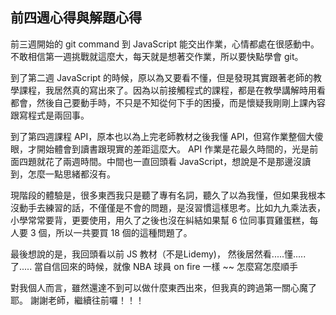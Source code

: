 ## 前四週心得與解題心得


前三週開始的 git command 到 JavaScript 能交出作業，心情都處在很感動中。不敢相信第一週挑戰就這麼大，每天就是想著交作業，所以要快點學會 git。

到了第二週 JavaScript 的時候，原以為又要看不懂，但是發現其實跟著老師的教學課程，我居然真的寫出來了。因為以前接觸程式的課程，都是在教學講解時用看都會，然後自己要動手時，不只是不知從何下手的困擾，而是懷疑我剛剛上課內容跟寫程式是兩回事。

到了第四週課程 API，原本也以為上完老師教材之後我懂 API，但寫作業整個大傻眼，才開始體會到讀書跟現實的差距這麼大。 API 作業是花最久時間的，光是前面四題就花了兩週時間。中間也一直回頭看 JavaScript，想說是不是那邊沒讀到，怎麼一點思緒都沒有。

現階段的體驗是，很多東西我只是聽了專有名詞，聽久了以為我懂，但如果我根本沒動手去練習的話，不僅僅是不會的問題，是沒習慣這樣思考。比如九九乘法表，小學常常要背，更要使用，用久了之後也沒在糾結如果幫 6 位同事買雞蛋糕，每人要 3 個，所以一共要買 18 個的這種問題了。 

最後想說的是，我回頭看以前 JS 教材（不是Lidemy)，
然後居然看.....懂.....了.....
當自信回來的時候，就像 NBA 球員 on fire 一樣 ~~ 怎麼寫怎麼順手

對我個人而言，雖然還達不到可以做什麼東西出來，但我真的跨過第一關心魔了耶。
謝謝老師，繼續往前囉！！！

